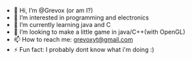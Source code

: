 - 👋 Hi, I’m @Grevox  (or am I?)
- 👀 I’m interested in  programming and electronics
- 🌱 I’m currently learning java and C
- 💞️ I’m looking to make a little game in java/C++(with OpenGL)
- 📫 How to reach me: grevoxyt@gmail.com 
- ⚡ Fun fact: I probably dont know what i'm doing :)


